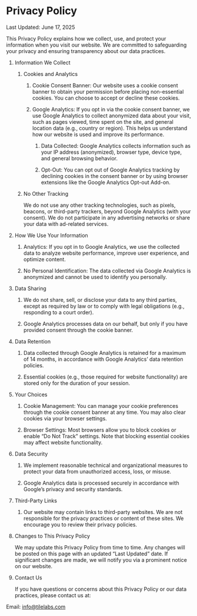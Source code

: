 # Privacy Policy

Last Updated: June 17, 2025

This Privacy Policy explains how we collect, use, and protect your information when you visit our website. We are committed to safeguarding your privacy and ensuring transparency about our data practices.

1. Information We Collect
    1. Cookies and Analytics
        1. Cookie Consent Banner: Our website uses a cookie consent banner to obtain your permission before placing non-essential cookies. You can choose to accept or decline these cookies.

        2. Google Analytics: If you opt in via the cookie consent banner, we use Google Analytics to collect anonymized data about your visit, such as pages viewed, time spent on the site, and general location data (e.g., country or region). This helps us understand how our website is used and improve its performance.

            1. Data Collected: Google Analytics collects information such as your IP address (anonymized), browser type, device type, and general browsing behavior.

            2. Opt-Out: You can opt out of Google Analytics tracking by declining cookies in the consent banner or by using browser extensions like the Google Analytics Opt-out Add-on.

    2. No Other Tracking

        We do not use any other tracking technologies, such as pixels, beacons, or third-party trackers, beyond Google Analytics (with your consent).
    We do not participate in any advertising networks or share your data with ad-related services.

2. How We Use Your Information

    1. Analytics: If you opt in to Google Analytics, we use the collected data to analyze website performance, improve user experience, and optimize content.
    
    2. No Personal Identification: The data collected via Google Analytics is anonymized and cannot be used to identify you personally.

3. Data Sharing

    1. We do not share, sell, or disclose your data to any third parties, except as required by law or to comply with legal obligations (e.g., responding to a court order).
    
    2. Google Analytics processes data on our behalf, but only if you have provided consent through the cookie banner.

4. Data Retention

    1. Data collected through Google Analytics is retained for a maximum of 14 months, in accordance with Google Analytics’ data retention policies.

    2. Essential cookies (e.g., those required for website functionality) are stored only for the duration of your session.

5. Your Choices

    1. Cookie Management: You can manage your cookie preferences through the cookie consent banner at any time. You may also clear cookies via your browser settings.

    2. Browser Settings: Most browsers allow you to block cookies or enable “Do Not Track” settings. Note that blocking essential cookies may affect website functionality.

6. Data Security

    1. We implement reasonable technical and organizational measures to protect your data from unauthorized access, loss, or misuse.

    2. Google Analytics data is processed securely in accordance with Google’s privacy and security standards.

7. Third-Party Links

    1. Our website may contain links to third-party websites. We are not responsible for the privacy practices or content of these sites. We encourage you to review their privacy policies.

8. Changes to This Privacy Policy

    We may update this Privacy Policy from time to time. Any changes will be posted on this page with an updated “Last Updated” date. If significant changes are made, we will notify you via a prominent notice on our website.

9. Contact Us
    
    If you have questions or concerns about this Privacy Policy or our data practices, please contact us at:

Email: info@tilelabs.com


